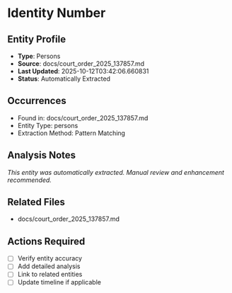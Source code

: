 # Identity Number

## Entity Profile
- **Type**: Persons
- **Source**: docs/court_order_2025_137857.md
- **Last Updated**: 2025-10-12T03:42:06.660831
- **Status**: Automatically Extracted

## Occurrences
- Found in: docs/court_order_2025_137857.md
- Entity Type: persons
- Extraction Method: Pattern Matching

## Analysis Notes
*This entity was automatically extracted. Manual review and enhancement recommended.*

## Related Files
- docs/court_order_2025_137857.md

## Actions Required
- [ ] Verify entity accuracy
- [ ] Add detailed analysis
- [ ] Link to related entities
- [ ] Update timeline if applicable
